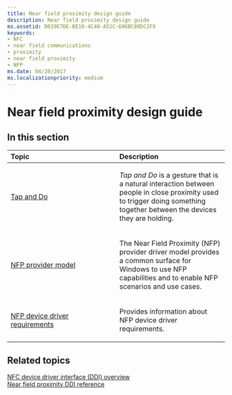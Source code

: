 ```yaml
---
title: Near field proximity design guide
description: Near field proximity design guide
ms.assetid: D039E7DE-BE10-4C40-A52C-696BC80DC2F9
keywords:
- NFC
- near field communications
- proximity
- near field proximity
- NFP
ms.date: 04/20/2017
ms.localizationpriority: medium
---
```


# Near field proximity design guide


## In this section


<table>
<colgroup>
<col width="50%" />
<col width="50%" />
</colgroup>
<thead>
<tr class="header">
<th align="left">Topic</th>
<th align="left">Description</th>
</tr>
</thead>
<tbody>
<tr class="odd">
<td align="left"><p><a href="tap-and-do.md" data-raw-source="[Tap and Do](tap-and-do.md)">Tap and Do</a></p></td>
<td align="left"><p><em>Tap and Do</em> is a gesture that is a natural interaction between people in close proximity used to trigger doing something together between the devices they are holding.</p></td>
</tr>
<tr class="even">
<td align="left"><p><a href="nfp-provider-model.md" data-raw-source="[NFP provider model](nfp-provider-model.md)">NFP provider model</a></p></td>
<td align="left"><p>The Near Field Proximity (NFP) provider driver model provides a common surface for Windows to use NFP capabilities and to enable NFP scenarios and use cases.</p>
<p></p></td>
</tr>
<tr class="odd">
<td align="left"><p><a href="nfp-device-driver-requirements.md" data-raw-source="[NFP device driver requirements](nfp-device-driver-requirements.md)">NFP device driver requirements</a></p></td>
<td align="left"><p>Provides information about NFP device driver requirements.</p></td>
</tr>
</tbody>
</table>

 

 

 
## Related topics
 [NFC device driver interface (DDI) overview](/windows-hardware/drivers/ddi/index)  
[Near field proximity DDI reference](/windows-hardware/drivers/ddi/index)